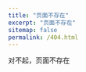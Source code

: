 ```yaml
---
title: "页面不存在"
excerpt: "页面不存在"
sitemap: false
permalink: /404.html
---
```

对不起，页面不存在


<script>
  var GOOG_FIXURL_LANG = 'en';
  var GOOG_FIXURL_SITE = '{{ site.url }}'
</script>
<script src="https://linkhelp.clients.google.com/tbproxy/lh/wm/fixurl.js">
</script>
